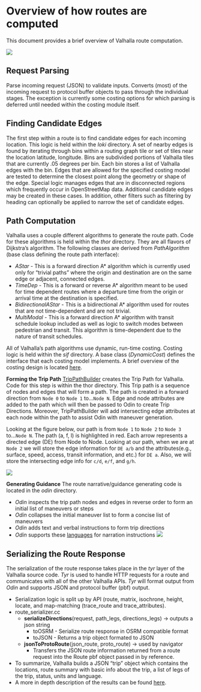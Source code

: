 # Overview of how routes are computed
This document provides a brief overview of Valhalla route computation.


![](images/route_diagram.png)

## Request Parsing
  Parse incoming request (JSON) to validate inputs. Converts (most) of the incoming request to protocol buffer objects to pass through the individual stages. The exception is currently some costing options for which parsing is deferred until needed within the costing module itself.
## Finding Candidate Edges
  The first step within a route is to find candidate edges for each incoming location. This logic is held within the *loki* directory. A set of nearby edges is found by iterating through bins within a routing graph tile or set of tiles near the location latitude, longitude. Bins are subdivided portions of Valhalla tiles that are currently .05 degrees per bin. Each bin stores a list of Valhalla edges with the bin. Edges that are allowed for the specified costing model are tested to determine the closest point along the geometry or shape of the edge. Special logic manages edges that are in disconnected regions which frequently occur in OpenStreetMap data. Additional candidate edges may be created in these cases. In addition, other filters such as filtering by heading can optionally be applied to narrow the set of candidate edges. 
## Path Computation
  Valhalla uses a couple different algorithms to generate the route path.  Code for these algorithms is held within the *thor* directory. They are all flavors of Dijkstra’s algorithm. The following classes are derived from *PathAlgorithm* (base class defining the route path interface):
  
  - *AStar* - This is a forward direction A\* algorithm which is currently used only for “trivial paths” where the origin and destination are on the same edge or adjacent, connected edges.
  - *TimeDep* - This is a forward or reverse A\* algorithm meant to be used for time dependent routes where a departure time from the origin or arrival time at the destination is specified. 
  - *BidirectionalAStar* - This is a bidirectional A\* algorithm used for routes that are not time-dependent and are not trivial.
  - *MultiModal* - This is a forward direction A\* algorithm with transit schedule lookup included as well as logic to switch modes between pedestrian and transit. This algorithm is time-dependent due to the nature of transit schedules.


  All of Valhalla’s path algorithms use dynamic, run-time costing. Costing logic is held within the *sif* directory. A base class (*DynamicCost*) defines the interface that each costing model implements.  A brief overview of the costing design is located [here](https://github.com/valhalla/valhalla/blob/master/docs/sif/dynamic-costing.md). 

**Forming the Trip Path**
[TripPathBuilder](https://github.com/valhalla/valhalla/blob/master/src/thor/trippathbuilder.cc#L516) creates the Trip Path for Valhalla.  Code for this step is within the thor directory. This Trip path is a sequence of nodes and edges that will form a path.  The path is created in a forward direction from `Node 0` to `Node 1` to...`Node N`.  Edge and node attributes are added to the path which will then be passed to Odin to create Trip Directions.  Moreover, TripPathBuilder will add intersecting edge attributes at each node within the path to assist Odin with maneuver generation. 

Looking at the figure below, our path is from `Node 1` to `Node 2` to `Node 3` to...`Node N`.  The path (a, f, l) is highlighted in red.  Each arrow represents a directed edge (DE) from Node to Node. Looking at our path, when we are at `Node 2` we will store the edge information for `DE a/b` and the attributes(e.g., surface, speed, access, transit information, and etc.) for `DE a`.  Also, we will store the intersecting edge info for `c/d`, `e/f`, and `g/h`. 

![](images/trip_path_builder.jpg)


**Generating Guidance**
The route narrative/guidance generating code is located in the *odin* directory.

  - *Odin* inspects the trip path nodes and edges in reverse order to form an initial list of maneuvers or steps
  - *Odin* collapses the initial maneuver list to form a concise list of maneuvers
  - *Odin* adds text and verbal instructions to form trip directions
  - *Odin* supports these [languages](https://github.com/valhalla/valhalla-docs/blob/master/turn-by-turn/api-reference.md#supported-language-tags) for narration instructions
![](images/GeneratingGuidanceProcess.png)



## Serializing the Route Response
  The serialization of the route response takes place in the *tyr* layer of the Valhalla source code. *Tyr* is used to handle HTTP requests for a route and communicates with all of the other Valhalla APIs.  *Tyr* will format output from *Odin* and supports JSON and protocol buffer (pbf) output.
  
  - Serialization logic is split up by API (route, matrix, isochrone, height, locate, and map-matching (trace_route and trace_attributes).
  - route_serializer.cc 
    - **serializeDirections**(request, path_legs, directions_legs) → outputs a json string
      - toOSRM - Serialize route response in OSRM compatible format
      - toJSON - Returns a trip object formated to JSON
    - **jsonToProtoRoute**(json_route, proto_route) → used by navigator
      - Transfers the JSON route information returned from a route request into the Route pbf object passed in by reference.
  - To summarize, Valhalla builds a JSON “trip” object which contains the locations, route summary with basic info about the trip, a list of legs of the trip, status, units and language.
  - A more in depth description of the results can be found [here](https://github.com/valhalla/valhalla-docs/blob/master/turn-by-turn/api-reference.md#outputs-of-a-route).

